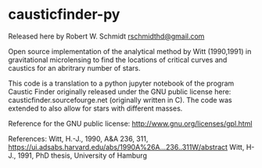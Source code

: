 # causticfinder-py

Released here by Robert W. Schmidt rschmidthd@gmail.com

Open source implementation of the analytical method by Witt (1990,1991) in gravitational microlensing to
find the locations of critical curves and caustics for an abritrary number of stars.

This code is a translation to a python jupyter notebook of the program Caustic Finder originally released under
the GNU public license here: causticfinder.sourcefourge.net (originally written in C). The code was extended
to also allow for stars with different masses.

Reference for the GNU public license: http://www.gnu.org/licenses/gpl.html


References:
Witt, H.-J., 1990, A&A 236, 311, https://ui.adsabs.harvard.edu/abs/1990A%26A...236..311W/abstract
Witt, H-J., 1991, PhD thesis, University of Hamburg
